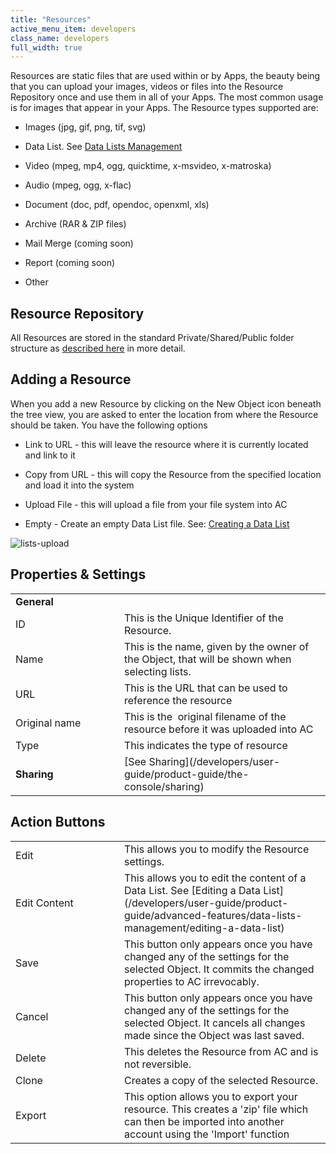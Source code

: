 ```yaml
---
title: "Resources"
active_menu_item: developers
class_name: developers
full_width: true
---
```



Resources are static files that are used within or by Apps, the beauty being that you can upload your images, videos or files into the Resource Repository once and use them in all of your Apps. The most common usage is for images that appear in your Apps. The Resource types supported are:

 - Images (jpg, gif, png, tif, svg)

 - Data List. See [Data Lists Management](/developers/user-guide/product-guide/advanced-features/data-lists-management/)

 - Video (mpeg, mp4, ogg, quicktime, x-msvideo, x-matroska)

 - Audio (mpeg, ogg, x-flac)

 - Document (doc, pdf, opendoc, openxml, xls)

 - Archive (RAR & ZIP files)

 - Mail Merge (coming soon)

 - Report (coming soon)

 - Other

## Resource Repository

All Resources are stored in the standard Private/Shared/Public folder structure as [described here](/developers/user-guide/product-guide/the-console/private-shared-and-public-fol) in more detail.

## Adding a Resource

When you add a new Resource by clicking on the New Object icon beneath the tree view, you are asked to enter the location from where the Resource should be taken. You have the following options

 - Link to URL - this will leave the resource where it is currently located and link to it

 - Copy from URL - this will copy the Resource from the specified location and load it into the system

 - Upload File - this will upload a file from your file system into AC

 - Empty - Create an empty Data List file. See: [Creating a Data List](/developers/user-guide/product-guide/advanced-features/data-lists-management/creating-a-data-list)

![lists-upload](/img/docs/lists-upload.jpeg)

## Properties & Settings

<table>
<tr>
<td width="126">
  <strong>General</strong>

</td>
<td width="16">
</td>
<td>
</td>
</tr>
<tr>
<td width="126">
ID

</td>
<td width="16">
</td>
<td>
This is the Unique Identifier of the Resource.

</td>
</tr>
<tr>
<td width="126">
Name

</td>
<td width="16">
</td>
<td>
This is the name, given by the owner of the Object, that will be shown when selecting lists.

</td>
</tr>
<tr>
<td width="126">
URL

</td>
<td width="16">
</td>
<td>
This is the URL that can be used to reference the resource

</td>
</tr>
<tr>
<td width="126">
Original name

</td>
<td width="16">
</td>
<td>
This is the  original filename of the resource before it was uploaded into AC

</td>
</tr>
<tr>
<td width="126">
Type

</td>
<td width="16">
</td>
<td>
This indicates the type of resource

</td>
</tr>
<tr>
<td width="126">
  <strong>Sharing</strong>

</td>
<td width="16">
</td>
<td>
[See Sharing](/developers/user-guide/product-guide/the-console/sharing)

</td>
</tr>
</table>

## Action Buttons

<table>
<tr>
<td width="126">
Edit

</td>
<td width="16">
</td>
<td>
This allows you to modify the Resource settings.

</td>
</tr>
<tr>
<td width="126">
Edit Content

</td>
<td width="16">
</td>
<td>
This allows you to edit the content of a Data List. See [Editing a Data List](/developers/user-guide/product-guide/advanced-features/data-lists-management/editing-a-data-list)

</td>
</tr>
<tr>
<td width="126">
Save

</td>
<td width="16">
</td>
<td>
This button only appears once you have changed any of the settings for the selected Object. It commits the changed properties to AC irrevocably.

</td>
</tr>
<tr>
<td width="126">
Cancel

</td>
<td width="16">
</td>
<td>
This button only appears once you have changed any of the settings for the selected Object. It cancels all changes made since the Object was last saved.

</td>
</tr>
<tr>
<td width="126">
Delete

</td>
<td width="16">
</td>
<td>
This deletes the Resource from AC and is not reversible.

</td>
</tr>
<tr>
<td width="126">
Clone

</td>
<td width="16">
</td>
<td>
Creates a copy of the selected Resource.

</td>
</tr>
<tr>
<td width="126">
Export

</td>
<td width="16">
</td>
<td>
This option allows you to export your resource. This creates a 'zip' file which can then be imported into another account using the 'Import' function

</td>
</tr>
</table>

